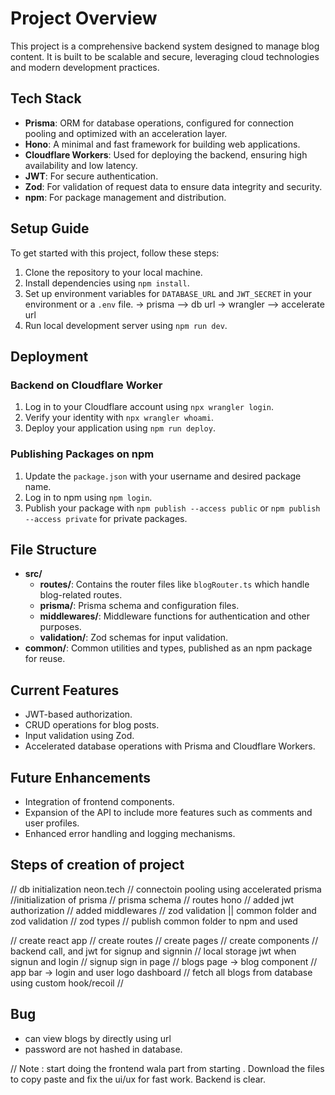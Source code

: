 
# Project Overview

This project is a comprehensive backend system designed to manage blog content. It is built to be scalable and secure, leveraging cloud technologies and modern development practices.

## Tech Stack

- **Prisma**: ORM for database operations, configured for connection pooling and optimized with an acceleration layer.
- **Hono**: A minimal and fast framework for building web applications.
- **Cloudflare Workers**: Used for deploying the backend, ensuring high availability and low latency.
- **JWT**: For secure authentication.
- **Zod**: For validation of request data to ensure data integrity and security.
- **npm**: For package management and distribution.

## Setup Guide

To get started with this project, follow these steps:

1. Clone the repository to your local machine.
2. Install dependencies using `npm install`.
3. Set up environment variables for `DATABASE_URL` and `JWT_SECRET` in your environment or a `.env` file.
-> prisma --> db url 
-> wrangler --> accelerate url 
4. Run local development server using `npm run dev`.

## Deployment

### Backend on Cloudflare Worker

1. Log in to your Cloudflare account using `npx wrangler login`.
2. Verify your identity with `npx wrangler whoami`.
3. Deploy your application using `npm run deploy`.

### Publishing Packages on npm

1. Update the `package.json` with your username and desired package name.
2. Log in to npm using `npm login`.
3. Publish your package with `npm publish --access public` or `npm publish --access private` for private packages.

## File Structure

- **src/**
  - **routes/**: Contains the router files like `blogRouter.ts` which handle blog-related routes.
  - **prisma/**: Prisma schema and configuration files.
  - **middlewares/**: Middleware functions for authentication and other purposes.
  - **validation/**: Zod schemas for input validation.
- **common/**: Common utilities and types, published as an npm package for reuse.

## Current Features

- JWT-based authorization.
- CRUD operations for blog posts.
- Input validation using Zod.
- Accelerated database operations with Prisma and Cloudflare Workers.

## Future Enhancements

- Integration of frontend components.
- Expansion of the API to include more features such as comments and user profiles.
- Enhanced error handling and logging mechanisms.

## Steps of creation of project
// db initialization neon.tech
// connectoin pooling using accelerated prisma
//initialization of prisma
// prisma schema 
// routes hono 
// added jwt authorization 
// added middlewares
// zod validation || common folder and zod validation 
// zod types
// publish common folder to npm  and used

// create react app 
// create routes 
// create pages
// create components
// backend call, and jwt  for signup and signnin
// local storage  jwt when signun and login
// signup sign in page
// blogs page -> blog component
// app bar -> login and user logo dashboard
// fetch all blogs from database using custom hook/recoil 
// 




## Bug
- can view blogs by directly using url 
- password are not hashed in database. 



// Note :
start doing the frontend wala part from starting . Download the files to copy paste and fix the ui/ux for fast work. Backend is clear. 